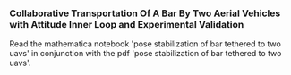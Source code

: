 ### Collaborative Transportation Of A Bar By Two Aerial Vehicles with Attitude Inner Loop and Experimental Validation

Read the mathematica notebook 'pose stabilization of bar tethered to two uavs' in conjunction with the pdf 'pose stabilization of bar tethered to two uavs'.